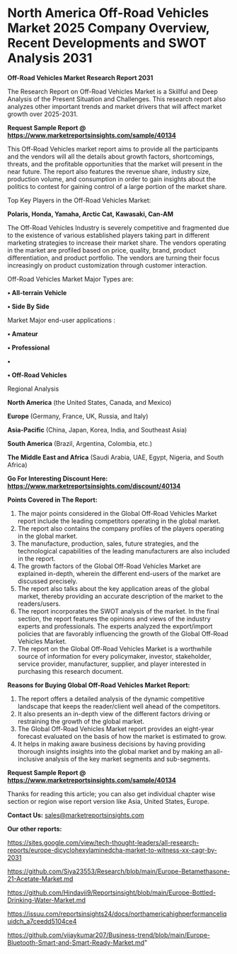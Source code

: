 # North America Off-Road Vehicles Market 2025 Company Overview, Recent Developments and SWOT Analysis 2031

<strong>Off-Road Vehicles Market Research Report 2031</strong>

The Research Report on Off-Road Vehicles Market is a Skillful and Deep Analysis of the Present Situation and Challenges. This research report also analyzes other important trends and market drivers that will affect market growth over 2025-2031.

<strong>Request Sample Report @ <a href=https://www.marketreportsinsights.com/sample/40134>https://www.marketreportsinsights.com/sample/40134</a></strong>

This Off-Road Vehicles market report aims to provide all the participants and the vendors will all the details about growth factors, shortcomings, threats, and the profitable opportunities that the market will present in the near future. The report also features the revenue share, industry size, production volume, and consumption in order to gain insights about the politics to contest for gaining control of a large portion of the market share.

Top Key Players in the Off-Road Vehicles Market:

<strong>Polaris, Honda, Yamaha, Arctic Cat, Kawasaki, Can-AM</strong>

The Off-Road Vehicles Industry is severely competitive and fragmented due to the existence of various established players taking part in different marketing strategies to increase their market share. The vendors operating in the market are profiled based on price, quality, brand, product differentiation, and product portfolio. The vendors are turning their focus increasingly on product customization through customer interaction.

Off-Road Vehicles Market Major Types are:

<strong>•  All-terrain Vehicle

•  Side By Side</strong>

Market Major end-user applications :

<strong>•  Amateur

•  Professional

•  

•  Off-Road Vehicles</strong>

Regional Analysis

</u><strong><b>North America</b></strong> (the United States, Canada, and Mexico)

<strong><b>Europe </b></strong>(Germany, France, UK, Russia, and Italy)

<strong><b>Asia-Pacific</b></strong> (China, Japan, Korea, India, and Southeast Asia)

<strong><b>South America</b></strong> (Brazil, Argentina, Colombia, etc.)

<strong><b>The Middle East and Africa</b></strong> (Saudi Arabia, UAE, Egypt, Nigeria, and South Africa)

<strong>Go For Interesting Discount Here: <a href=https://www.marketreportsinsights.com/discount/40134>https://www.marketreportsinsights.com/discount/40134</a></strong>

<strong>Points Covered in The Report:</strong>
<ol>
  <li>The major points considered in the Global Off-Road Vehicles Market report include the leading competitors operating in the global market.</li>
  <li>The report also contains the company profiles of the players operating in the global market.</li>
  <li>The manufacture, production, sales, future strategies, and the technological capabilities of the leading manufacturers are also included in the report.</li>
  <li>The growth factors of the Global Off-Road Vehicles Market are explained in-depth, wherein the different end-users of the market are discussed precisely.</li>
  <li>The report also talks about the key application areas of the global market, thereby providing an accurate description of the market to the readers/users.</li>
  <li>The report incorporates the SWOT analysis of the market. In the final section, the report features the opinions and views of the industry experts and professionals. The experts analyzed the export/import policies that are favorably influencing the growth of the Global Off-Road Vehicles Market.</li>
  <li>The report on the Global Off-Road Vehicles Market is a worthwhile source of information for every policymaker, investor, stakeholder, service provider, manufacturer, supplier, and player interested in purchasing this research document.</li>
</ol>
<strong>Reasons for Buying Global Off-Road Vehicles Market Report:</strong>

<ol>
  <li>The report offers a detailed analysis of the dynamic competitive landscape that keeps the reader/client well ahead of the competitors.</li>
  <li>It also presents an in-depth view of the different factors driving or restraining the growth of the global market.</li>
  <li>The Global Off-Road Vehicles Market report provides an eight-year forecast evaluated on the basis of how the market is estimated to grow.</li>
  <li>It helps in making aware business decisions by having providing thorough insights insights into the global market and by making an all-inclusive analysis of the key market segments and sub-segments.</li>
</ol>
<strong>Request Sample Report @ <a href=https://www.marketreportsinsights.com/sample/40134>https://www.marketreportsinsights.com/sample/40134</a></strong>


Thanks for reading this article; you can also get individual chapter wise section or region wise report version like Asia, United States, Europe.

<strong>Contact Us:</strong>
sales@marketreportsinsights.com

<strong>Our other reports:</strong>

<a href=https://sites.google.com/view/tech-thought-leaders/all-research-reports/europe-dicyclohexylaminedcha-market-to-witness-xx-cagr-by-2031>https://sites.google.com/view/tech-thought-leaders/all-research-reports/europe-dicyclohexylaminedcha-market-to-witness-xx-cagr-by-2031</a>

<a href=https://github.com/Siya23553/Research/blob/main/Europe-Betamethasone-21-Acetate-Market.md>https://github.com/Siya23553/Research/blob/main/Europe-Betamethasone-21-Acetate-Market.md</a>

<a href=https://github.com/Hindavii9/Reportsinsight/blob/main/Europe-Bottled-Drinking-Water-Market.md>https://github.com/Hindavii9/Reportsinsight/blob/main/Europe-Bottled-Drinking-Water-Market.md</a>

<a href=https://issuu.com/reportsinsights24/docs/northamericahighperformanceliquidch_a7ceedd5104ce4>https://issuu.com/reportsinsights24/docs/northamericahighperformanceliquidch_a7ceedd5104ce4</a>

<a href=https://github.com/vijaykumar207/Business-trend/blob/main/Europe-Bluetooth-Smart-and-Smart-Ready-Market.md>https://github.com/vijaykumar207/Business-trend/blob/main/Europe-Bluetooth-Smart-and-Smart-Ready-Market.md</a>"
